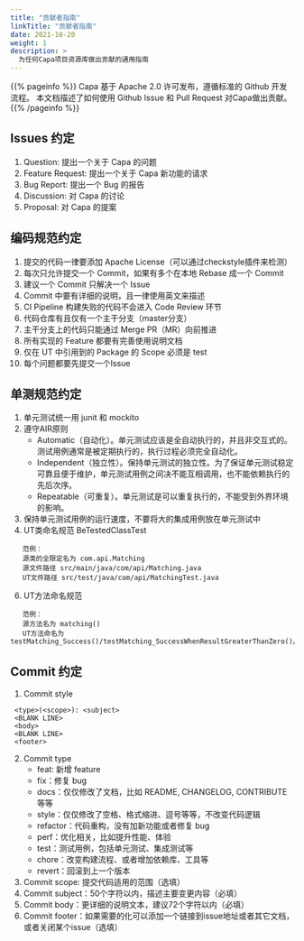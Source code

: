 ```yaml
---
title: "贡献者指南"
linkTitle: "贡献者指南"
date: 2021-10-20
weight: 1
description: >
  为任何Capa项目资源库做出贡献的通用指南
---
```


{{% pageinfo %}}
Capa 基于 Apache 2.0 许可发布，遵循标准的 Github 开发流程。 本文档描述了如何使用 Github Issue 和 Pull Request 对Capa做出贡献。
{{% /pageinfo %}}

## Issues 约定

1. Question: 提出一个关于 Capa 的问题
2. Feature Request: 提出一个关于 Capa 新功能的请求
3. Bug Report: 提出一个 Bug 的报告
4. Discussion: 对 Capa 的讨论
5. Proposal: 对 Capa 的提案

## 编码规范约定
1. 提交的代码一律要添加 Apache License（可以通过checkstyle插件来检测）
2. 每次只允许提交一个 Commit，如果有多个在本地 Rebase 成一个 Commit
3. 建议一个 Commit 只解决一个 Issue
4. Commit 中要有详细的说明，且一律使用英文来描述
5. CI Pipeline 构建失败的代码不会进入 Code Review 环节
6. 代码仓库有且仅有一个主干分支（master分支）
7. 主干分支上的代码只能通过 Merge PR（MR）向前推进
8. 所有实现的 Feature 都要有完善使用说明文档
9. 仅在 UT 中引用到的 Package 的 Scope 必须是 test
10. 每个问题都要先提交一个Issue

## 单测规范约定
1. 单元测试统一用 junit 和 mockito
2. 遵守AIR原则
   * Automatic（自动化）。单元测试应该是全自动执行的，并且非交互式的。测试用例通常是被定期执行的，执行过程必须完全自动化。
   * Independent（独立性）。保持单元测试的独立性。为了保证单元测试稳定可靠且便于维护，单元测试用例之间决不能互相调用，也不能依赖执行的先后次序。
   * Repeatable（可重复）。单元测试是可以重复执行的，不能受到外界环境的影响。
3. 保持单元测试用例的运行速度，不要将大的集成用例放在单元测试中
4. UT类命名规范 BeTestedClassTest
```
   范例：
   源类的全限定名为 com.api.Matching
   源文件路径 src/main/java/com/api/Matching.java
   UT文件路径 src/test/java/com/api/MatchingTest.java
```
6. UT方法命名规范
```
   范例：
   源方法名为 matching()
   UT方法命名为 testMatching_Success()/testMatching_SuccessWhenResultGreaterThanZero()/testMatching_FailWhenThrowException()
```

## Commit 约定
1. Commit style
```
 <type>(<scope>): <subject>
 <BLANK LINE>
 <body>
 <BLANK LINE>
 <footer>
```
2. Commit type
   * feat: 新增 feature
   * fix：修复 bug
   * docs：仅仅修改了文档，比如 README, CHANGELOG, CONTRIBUTE等等
   * style：仅仅修改了空格、格式缩进、逗号等等，不改变代码逻辑
   * refactor：代码重构，没有加新功能或者修复 bug
   * perf：优化相关，比如提升性能、体验
   * test：测试用例，包括单元测试、集成测试等
   * chore：改变构建流程、或者增加依赖库、工具等
   * revert：回滚到上一个版本
3. Commit scope: 提交代码适用的范围（选填）
4. Commit subject：50个字符以内，描述主要变更内容（必填）
5. Commit body：更详细的说明文本，建议72个字符以内（必填）
6. Commit footer：如果需要的化可以添加一个链接到issue地址或者其它文档，或者关闭某个issue（选填）
